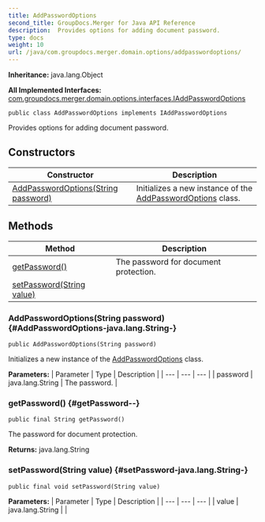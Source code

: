 ```yaml
---
title: AddPasswordOptions
second_title: GroupDocs.Merger for Java API Reference
description:  Provides options for adding document password.
type: docs
weight: 10
url: /java/com.groupdocs.merger.domain.options/addpasswordoptions/
---
```

**Inheritance:**
java.lang.Object

**All Implemented Interfaces:**
[com.groupdocs.merger.domain.options.interfaces.IAddPasswordOptions](../../com.groupdocs.merger.domain.options.interfaces/iaddpasswordoptions)
```
public class AddPasswordOptions implements IAddPasswordOptions
```

Provides options for adding document password.
## Constructors

| Constructor | Description |
| --- | --- |
| [AddPasswordOptions(String password)](#AddPasswordOptions-java.lang.String-) | Initializes a new instance of the [AddPasswordOptions](../../com.groupdocs.merger.domain.options/addpasswordoptions) class. |
## Methods

| Method | Description |
| --- | --- |
| [getPassword()](#getPassword--) | The password for document protection. |
| [setPassword(String value)](#setPassword-java.lang.String-) |  |
### AddPasswordOptions(String password) {#AddPasswordOptions-java.lang.String-}
```
public AddPasswordOptions(String password)
```


Initializes a new instance of the [AddPasswordOptions](../../com.groupdocs.merger.domain.options/addpasswordoptions) class.

**Parameters:**
| Parameter | Type | Description |
| --- | --- | --- |
| password | java.lang.String | The password. |

### getPassword() {#getPassword--}
```
public final String getPassword()
```


The password for document protection.

**Returns:**
java.lang.String
### setPassword(String value) {#setPassword-java.lang.String-}
```
public final void setPassword(String value)
```




**Parameters:**
| Parameter | Type | Description |
| --- | --- | --- |
| value | java.lang.String |  |

